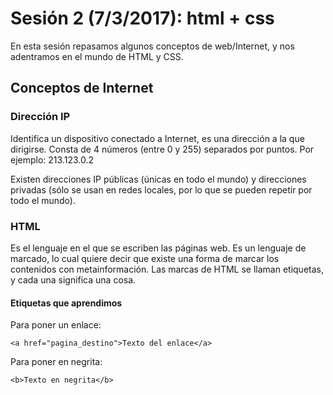 # Sesión 2 (7/3/2017): html + css

En esta sesión repasamos algunos conceptos de web/Internet, y nos adentramos en el mundo de HTML y CSS.


## Conceptos de Internet


### Dirección IP

Identifica un dispositivo conectado a Internet, es una dirección a la que dirigirse. Consta de 4 números (entre 0 y 255) separados por puntos. Por ejemplo: 213.123.0.2

Existen direcciones IP públicas (únicas en todo el mundo) y direcciones privadas (sólo se usan en redes locales, por lo que se pueden repetir por todo el mundo).


### HTML

Es el lenguaje en el que se escriben las páginas web. Es un lenguaje de marcado, lo cual quiere decir que existe una forma de marcar los contenidos con metainformación. Las marcas de HTML se llaman etiquetas, y cada una significa una cosa.

#### Etiquetas que aprendimos

Para poner un enlace:

```
<a href="pagina_destino">Texto del enlace</a>
```

Para poner en negrita:

```
<b>Texto en negrita</b>
```

 
